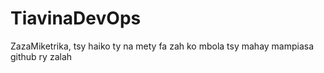 # TiavinaDevOps
ZazaMiketrika,
tsy haiko ty na mety fa zah ko mbola tsy mahay mampiasa github ry zalah
